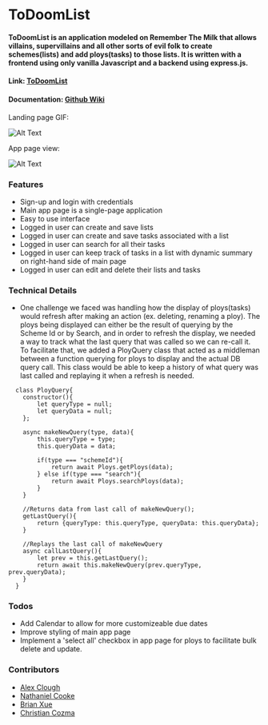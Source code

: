 # ToDoomList

#### ToDoomList is an application modeled on Remember The Milk that allows villains, supervillains and all other sorts of evil folk to create schemes(lists) and add ploys(tasks) to those lists.  It is written with a frontend using only vanilla Javascript and a backend using express.js. #### 

#### Link: [ToDoomList](http://aa-todoomlist.herokuapp.com/)
#### Documentation: [Github Wiki](https://github.com/CodingInRhythm/ToDoomList/wiki)

Landing page GIF:

![Alt Text](https://media.giphy.com/media/X1qxc3e1hjOvyOpsyM/giphy.gif)

App page view: 

![Alt Text](https://media.giphy.com/media/Iv0i7t4Xig1Et0DUtc/giphy.gif)

### Features ###

* Sign-up and login with credentials
* Main app page is a single-page application
* Easy to use interface
* Logged in user can create and save lists
* Logged in user can create and save tasks associated with a list
* Logged in user can search for all their tasks
* Logged in user can keep track of tasks in a list with dynamic summary on right-hand side of main page
* Logged in user can edit and delete their lists and tasks


### Technical Details ###
* One challenge we faced was handling how the display of ploys(tasks) would refresh after making an action (ex. deleting, renaming a ploy). The ploys being displayed can either be the result of querying by the Scheme Id or by Search, and in order to refresh the display, we needed a way to track what the last query that was called so we can re-call it. To facilitate that, we added a PloyQuery class that acted as a middleman between a function querying for ploys to display and the actual DB query call. This class would be able to keep a history of what query was last called and replaying it when a refresh is needed.

```
  class PloyQuery{
    constructor(){
        let queryType = null;
        let queryData = null;
    };

    async makeNewQuery(type, data){
        this.queryType = type;
        this.queryData = data;

        if(type === "schemeId"){
            return await Ploys.getPloys(data);
        } else if(type === "search"){
            return await Ploys.searchPloys(data);
        } 
    }

    //Returns data from last call of makeNewQuery();
    getLastQuery(){
        return {queryType: this.queryType, queryData: this.queryData};
    }

    //Replays the last call of makeNewQuery
    async callLastQuery(){
        let prev = this.getLastQuery();
        return await this.makeNewQuery(prev.queryType, prev.queryData);
    }
  }
```
### Todos ###

* Add Calendar to allow for more customizeable due dates
* Improve styling of main app page
* Implement a 'select all' checkbox in app page for ploys to facilitate bulk delete and update. 
### Contributors ###

* [Alex Clough](https://github.com/CodingInRhythm)
* [Nathaniel Cooke](https://github.com/nathanieldcooke)
* [Brian Xue](https://github.com/bxue2)
* [Christian Cozma](https://github.com/Christian-Cozma)
